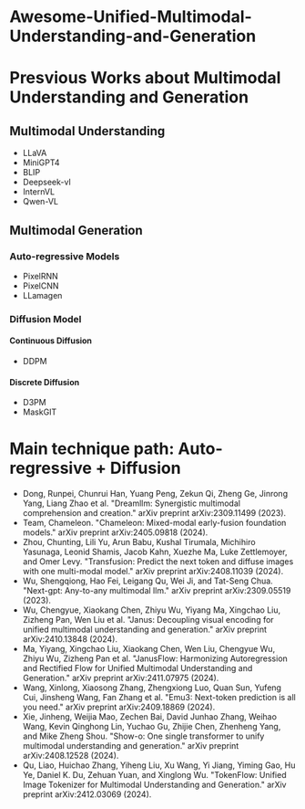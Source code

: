 # Awesome-Unified-Multimodal-Understanding-and-Generation

# Presvious Works about Multimodal Understanding and Generation
## Multimodal Understanding
- LLaVA
- MiniGPT4
- BLIP
- Deepseek-vl
- InternVL
- Qwen-VL

## Multimodal Generation
### Auto-regressive Models
- PixelRNN
- PixelCNN
- LLamagen
### Diffusion Model
#### Continuous Diffusion
- DDPM
#### Discrete Diffusion
- D3PM
- MaskGIT

# Main technique path: Auto-regressive + Diffusion
- Dong, Runpei, Chunrui Han, Yuang Peng, Zekun Qi, Zheng Ge, Jinrong Yang, Liang Zhao et al. "Dreamllm: Synergistic multimodal comprehension and creation." arXiv preprint arXiv:2309.11499 (2023).
- Team, Chameleon. "Chameleon: Mixed-modal early-fusion foundation models." arXiv preprint arXiv:2405.09818 (2024).
- Zhou, Chunting, Lili Yu, Arun Babu, Kushal Tirumala, Michihiro Yasunaga, Leonid Shamis, Jacob Kahn, Xuezhe Ma, Luke Zettlemoyer, and Omer Levy. "Transfusion: Predict the next token and diffuse images with one multi-modal model." arXiv preprint arXiv:2408.11039 (2024).
- Wu, Shengqiong, Hao Fei, Leigang Qu, Wei Ji, and Tat-Seng Chua. "Next-gpt: Any-to-any multimodal llm." arXiv preprint arXiv:2309.05519 (2023).
- Wu, Chengyue, Xiaokang Chen, Zhiyu Wu, Yiyang Ma, Xingchao Liu, Zizheng Pan, Wen Liu et al. "Janus: Decoupling visual encoding for unified multimodal understanding and generation." arXiv preprint arXiv:2410.13848 (2024).
- Ma, Yiyang, Xingchao Liu, Xiaokang Chen, Wen Liu, Chengyue Wu, Zhiyu Wu, Zizheng Pan et al. "JanusFlow: Harmonizing Autoregression and Rectified Flow for Unified Multimodal Understanding and Generation." arXiv preprint arXiv:2411.07975 (2024).
- Wang, Xinlong, Xiaosong Zhang, Zhengxiong Luo, Quan Sun, Yufeng Cui, Jinsheng Wang, Fan Zhang et al. "Emu3: Next-token prediction is all you need." arXiv preprint arXiv:2409.18869 (2024).
- Xie, Jinheng, Weijia Mao, Zechen Bai, David Junhao Zhang, Weihao Wang, Kevin Qinghong Lin, Yuchao Gu, Zhijie Chen, Zhenheng Yang, and Mike Zheng Shou. "Show-o: One single transformer to unify multimodal understanding and generation." arXiv preprint arXiv:2408.12528 (2024).
- Qu, Liao, Huichao Zhang, Yiheng Liu, Xu Wang, Yi Jiang, Yiming Gao, Hu Ye, Daniel K. Du, Zehuan Yuan, and Xinglong Wu. "TokenFlow: Unified Image Tokenizer for Multimodal Understanding and Generation." arXiv preprint arXiv:2412.03069 (2024).





